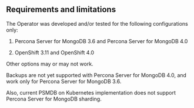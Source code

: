 Requirements and limitations
-------------------------------------------

The Operator was developed and/or tested for the following configurations only:

1. Percona Server for MongoDB 3.6 and Percona Server for MongoDB 4.0

2. OpenShift 3.11 and OpenShift 4.0

Other options may or may not work.

Backups are not yet supported with Percona Server for MongoDB 4.0, and work only for Percona Server for MongoDB 3.6.

Also, current PSMDB on Kubernetes implementation does not support Percona Server for MongoDB sharding.
